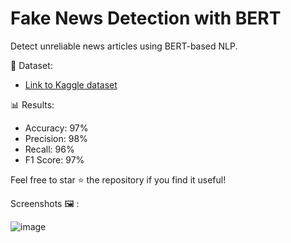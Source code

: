 # Fake News Detection with BERT

Detect unreliable news articles using BERT-based NLP.


📄 Dataset:
- [Link to Kaggle dataset](https://www.kaggle.com/c/fake-news/data)


📊 Results:
- Accuracy: 97%
- Precision: 98%
- Recall: 96%
- F1 Score: 97%

Feel free to star ⭐️ the repository if you find it useful!

Screenshots 🖼️ :

![image](https://github.com/rahulkhattri0/Fake-news-detection/assets/72620481/4d594ff4-126e-4799-873f-782d1b56cf2d)


